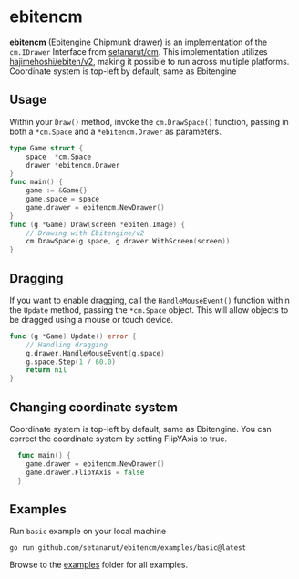 # ebitencm

**ebitencm** (Ebitengine Chipmunk drawer) is an implementation of the `cm.IDrawer` Interface from [setanarut/cm](https://github.com/setanarut/cm). This implementation utilizes [hajimehoshi/ebiten/v2](https://github.com/hajimehoshi/ebiten), making it possible to run across multiple platforms. Coordinate system is top-left by default, same as Ebitengine


## Usage

Within your `Draw()` method, invoke the `cm.DrawSpace()` function, passing in both a `*cm.Space` and a `*ebitencm.Drawer` as parameters.

```go
type Game struct {
	space  *cm.Space
	drawer *ebitencm.Drawer
}
func main() {
	game := &Game{}
	game.space = space
	game.drawer = ebitencm.NewDrawer()
}
func (g *Game) Draw(screen *ebiten.Image) {
	// Drawing with Ebitengine/v2
	cm.DrawSpace(g.space, g.drawer.WithScreen(screen))
}
```

## Dragging

If you want to enable dragging, call the `HandleMouseEvent()` function within the `Update` method, passing the `*cm.Space` object. This will allow objects to be dragged using a mouse or touch device.

```go
func (g *Game) Update() error {
	// Handling dragging
	g.drawer.HandleMouseEvent(g.space)
	g.space.Step(1 / 60.0)
	return nil
}
```

## Changing coordinate system

Coordinate system is top-left by default, same as Ebitengine. You can correct the coordinate system by setting FlipYAxis to true.

```Go
  func main() {
  	game.drawer = ebitencm.NewDrawer()
	game.drawer.FlipYAxis = false
  }
```

## Examples

Run `basic` example on your local machine
```
go run github.com/setanarut/ebitencm/examples/basic@latest
```

Browse to the [examples](./examples/) folder for all examples.


